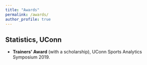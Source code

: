 ```yaml
---
title: "Awards"
permalink: /awards/
author_profile: true
---
```


## Statistics, UConn
* **Trainers' Award** (with a scholarship), UConn Sports Analytics Symposium 2019.

